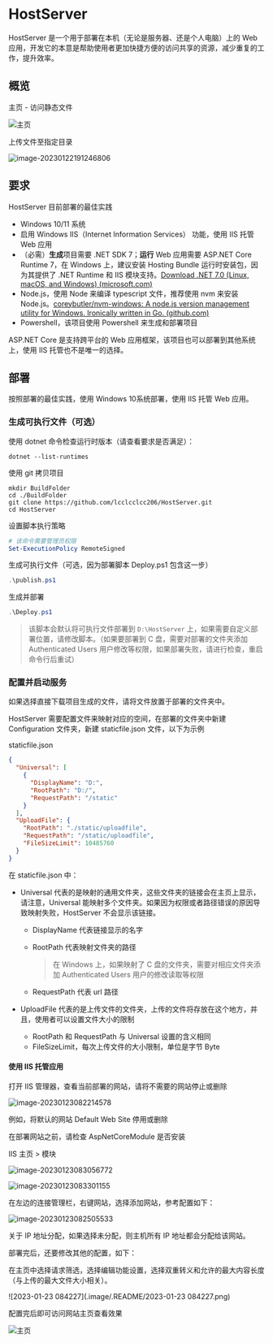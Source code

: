 # HostServer

HostServer 是一个用于部署在本机（无论是服务器、还是个人电脑）上的 Web 应用，开发它的本意是帮助使用者更加快捷方便的访问共享的资源，减少重复的工作，提升效率。

## 概览

主页 - 访问静态文件

![主页](.image/.README/image-20230122191147298.png)

上传文件至指定目录

![image-20230122191246806](.image/.README/image-20230122191246806.png)

## 要求

HostServer 目前部署的最佳实践

- Windows 10/11 系统
- 启用 Windows IIS（Internet Information Services） 功能，使用 IIS 托管 Web 应用
- （必需）**生成**项目需要 .NET SDK 7；**运行** Web 应用需要 ASP.NET Core Runtime 7，在 Windows 上，建议安装 Hosting Bundle 运行时安装包，因为其提供了 .NET Runtime 和 IIS 模块支持。[Download .NET 7.0 (Linux, macOS, and Windows) (microsoft.com)](https://dotnet.microsoft.com/en-us/download/dotnet/7.0)
- Node.js，使用 Node 来编译 typescript 文件，推荐使用 nvm 来安装 Node.js。[coreybutler/nvm-windows: A node.js version management utility for Windows. Ironically written in Go. (github.com)](https://github.com/coreybutler/nvm-windows)
- Powershell，该项目使用 Powershell 来生成和部署项目

ASP.NET Core 是支持跨平台的 Web 应用框架，该项目也可以部署到其他系统上，使用 IIS 托管也不是唯一的选择。

## 部署

按照部署的最佳实践，使用 Windows 10系统部署，使用 IIS 托管 Web 应用。

### 生成可执行文件（可选）

使用 dotnet 命令检查运行时版本（请查看要求是否满足）：

```
dotnet --list-runtimes
```

使用 git 拷贝项目

```shell
mkdir BuildFolder
cd ./BuildFolder
git clone https://github.com/lcclcclcc206/HostServer.git
cd HostServer
```

设置脚本执行策略

```powershell
# 该命令需要管理员权限
Set-ExecutionPolicy RemoteSigned
```

生成可执行文件（可选，因为部署脚本 Deploy.ps1 包含这一步）

```powershell
.\publish.ps1
```

生成并部署

```powershell
.\Deploy.ps1
```

> 该脚本会默认将可执行文件部署到 `D:\HostServer` 上，如果需要自定义部署位置，请修改脚本。（如果要部署到 C 盘，需要对部署的文件夹添加 Authenticated Users 用户修改等权限，如果部署失败，请进行检查，重启命令行后重试）

### 配置并启动服务

如果选择直接下载项目生成的文件，请将文件放置于部署的文件夹中。

HostServer 需要配置文件来映射对应的空间，在部署的文件夹中新建 Configuration 文件夹，新建 staticfile.json 文件，以下为示例

staticfile.json

```json
{
  "Universal": [
    {
      "DisplayName": "D:",
      "RootPath": "D:/",
      "RequestPath": "/static"
    }
  ],
  "UploadFile": {
    "RootPath": "./static/uploadfile",
    "RequestPath": "/static/uploadfile",
    "FileSizeLimit": 10485760
  }
}
```

在 staticfile.json 中：

- Universal 代表的是映射的通用文件夹，这些文件夹的链接会在主页上显示，请注意，Universal 能映射多个文件夹。如果因为权限或者路径错误的原因导致映射失败，HostServer 不会显示该链接。

  - DisplayName 代表链接显示的名字

  - RootPath 代表映射文件夹的路径

    > 在 Windows 上，如果映射了 C 盘的文件夹，需要对相应文件夹添加 Authenticated Users 用户的修改读取等权限

  - RequestPath 代表 url 路径

- UploadFile 代表的是上传文件的文件夹，上传的文件将存放在这个地方，并且，使用者可以设置文件大小的限制

  - RootPath 和 RequestPath 与 Universal 设置的含义相同
  - FileSizeLimit，每次上传文件的大小限制，单位是字节 Byte

#### 使用 IIS 托管应用

打开 IIS 管理器，查看当前部署的网站，请将不需要的网站停止或删除

![image-20230123082214578](.image/.README/image-20230123082214578.png)

例如，将默认的网站 Default Web Site 停用或删除

在部署网站之前，请检查 AspNetCoreModule 是否安装

IIS 主页 > 模块

![image-20230123083056772](.image/.README/image-20230123083056772.png)

![image-20230123083301155](.image/.README/image-20230123083301155.png)

在左边的连接管理栏，右键网站，选择添加网站，参考配置如下：

![image-20230123082505533](.image/.README/image-20230123082505533.png)

关于 IP 地址分配，如果选择未分配，则主机所有 IP 地址都会分配给该网站。

部署完后，还要修改其他的配置，如下：

在主页中选择请求筛选，选择编辑功能设置，选择双重转义和允许的最大内容长度（与上传的最大文件大小相关）。

![2023-01-23 084227](.image/.README/2023-01-23 084227.png)

配置完后即可访问网站主页查看效果

![主页](.image/.README/image-20230122191147298.png)